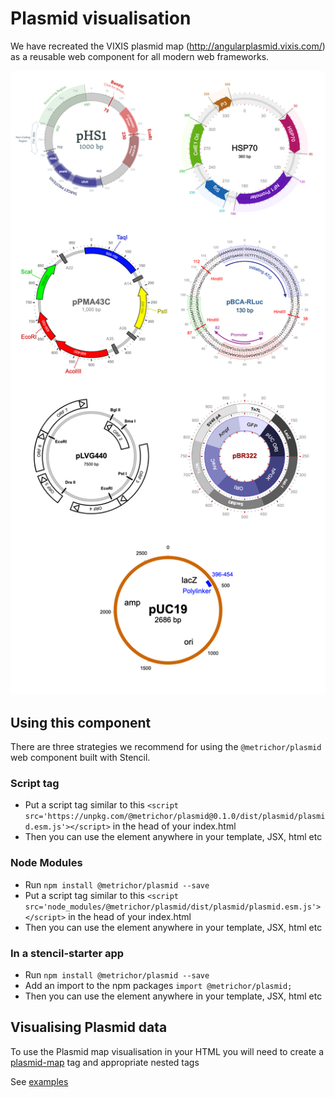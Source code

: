 
# Plasmid visualisation

We have recreated the VIXIS plasmid map (http://angularplasmid.vixis.com/) as a reusable web component for all modern web frameworks.

![Plasmid DEMO](https://github.com/nanoporetech/plasmid-map/blob/master/demo.png)

## Using this component

There are three strategies we recommend for using the `@metrichor/plasmid` web component built with Stencil.

### Script tag

- Put a script tag similar to this `<script src='https://unpkg.com/@metrichor/plasmid@0.1.0/dist/plasmid/plasmid.esm.js'></script>` in the head of your index.html
- Then you can use the element anywhere in your template, JSX, html etc

### Node Modules
- Run `npm install @metrichor/plasmid --save`
- Put a script tag similar to this `<script src='node_modules/@metrichor/plasmid/dist/plasmid/plasmid.esm.js'></script>` in the head of your index.html
- Then you can use the element anywhere in your template, JSX, html etc

### In a stencil-starter app
- Run `npm install @metrichor/plasmid --save`
- Add an import to the npm packages `import @metrichor/plasmid;`
- Then you can use the element anywhere in your template, JSX, html etc


## Visualising Plasmid data

To use the Plasmid map visualisation in your HTML you will need to create a [plasmid-map](./src/components/plasmid-map/readme.md) tag and appropriate nested tags

See [examples](examples/all.html)
